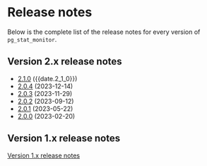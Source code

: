 # Release notes

Below is the complete list of the release notes for every version of ``pg_stat_monitor``.

## Version 2.x release notes

* [2.1.0](2.1.0.md) ({{date.2_1_0}})
* [2.0.4](2.0.4.md) (2023-12-14)
* [2.0.3](2.0.3.md) (2023-11-29)
* [2.0.2](2.0.2.md) (2023-09-12)
* [2.0.1](2.0.1.md) (2023-05-22)
* [2.0.0](2.0.0.md) (2023-02-20)

## Version 1.x release notes

[Version 1.x release notes](1.x.md)


